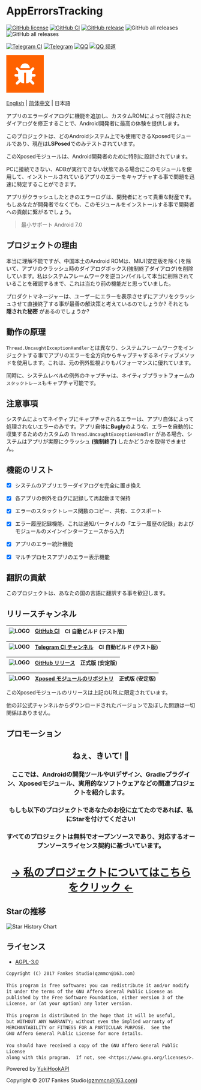 # AppErrorsTracking

[![GitHub license](https://img.shields.io/github/license/KitsunePie/AppErrorsTracking?color=blue)](https://github.com/KitsunePie/AppErrorsTracking/blob/master/LICENSE)
[![GitHub CI](https://img.shields.io/github/actions/workflow/status/KitsunePie/AppErrorsTracking/commit_ci.yml?label=CI%20builds)](https://github.com/KitsunePie/AppErrorsTracking/actions/workflows/commit_ci.yml)
[![GitHub release](https://img.shields.io/github/v/release/KitsunePie/AppErrorsTracking?display_name=release&logo=github&color=green)](https://github.com/KitsunePie/AppErrorsTracking/releases)
![GitHub all releases](https://img.shields.io/github/downloads/KitsunePie/AppErrorsTracking/total?label=downloads)
![GitHub all releases](https://img.shields.io/github/downloads/Xposed-Modules-Repo/com.fankes.apperrorstracking/total?label=LSPosed%20downloads&labelColor=F48FB1)

[![Telegram CI](https://img.shields.io/badge/CI%20builds-Telegram-blue.svg?logo=telegram)](https://t.me/AppErrorsTracking_CI)
[![Telegram](https://img.shields.io/badge/discussion-Telegram-blue.svg?logo=telegram)](https://t.me/XiaofangInternet)
[![QQ](https://img.shields.io/badge/discussion-QQ-blue.svg?logo=tencent-qq&logoColor=red)](https://qm.qq.com/cgi-bin/qm/qr?k=dp2h5YhWiga9WWb_Oh7kSHmx01X8I8ii&jump_from=webapi&authKey=Za5CaFP0lk7+Zgsk2KpoBD7sSaYbeXbsDgFjiWelOeH4VSionpxFJ7V0qQBSqvFM)
[![QQ 频道](https://img.shields.io/badge/discussion-QQ%20频道-blue.svg?logo=tencent-qq&logoColor=red)](https://pd.qq.com/s/44gcy28h)

<img src="img-src/icon.png" width = "100" height = "100" alt="LOGO"/>

[English](README.md) | [简体中文](README-zh-CN.md) | 日本語

アプリのエラーダイアログに機能を追加し、カスタムROMによって削除されたダイアログを修正することで、Android開発者に最高の体験を提供します。

このプロジェクトは、どのAndroidシステム上でも使用できるXposedモジュールであり、現在は**LSPosed**でのみテストされています。

このXposedモジュールは、Android開発者のために特別に設計されています。

PCに接続できない、ADBが実行できない状態である場合にこのモジュールを使用して、インストールされているアプリのエラーをキャプチャする事で問題を迅速に特定することができます。

アプリがクラッシュしたときのエラーログは、開発者にとって貴重な財産です。もしあなたが開発者でなくても、このモジュールをインストールする事で開発者への貢献に繋がるでしょう。

> 最小サポート Android 7.0

## プロジェクトの理由

本当に理解不能ですが、中国本土のAndroid ROMは、MIUI(安定版を除く)を除いて、アプリのクラッシュ時のダイアログボックス(強制終了ダイアログ)を削除しています。私はシステムフレームワークを逆コンパイルして本当に削除されていることを確認するまで、これは当たり前の機能だと思っていました。

プロダクトマネージャーは、ユーザーにエラーを表示させずにアプリをクラッシュさせて直接終了する事が最善の解決策と考えているのでしょうか?
それとも **隠された秘密** があるのでしょうか?

## 動作の原理

`Thread.UncaughtExceptionHandler`とは異なり、システムフレームワークをインジェクトする事でアプリのエラーを全方向からキャプチャするネイティブメソッドを使用します。これは、元の例外監視よりもパフォーマンスに優れています。

同時に、システムレベルの例外のキャプチャは、ネイティブプラットフォームの`スタックトレース`もキャプチャ可能です。

## 注意事項

システムによってネイティブにキャプチャされるエラーは、アプリ自体によって処理されないエラーのみです。アプリ自体に**Bugly**のような、エラーを自動的に収集するためのカスタムの `Thread.UncaughtExceptionHandler` がある場合、システムはアプリが実際にクラッシュ **(強制終了)** したかどうかを取得できません。

## 機能のリスト

- [x] システムのアプリエラーダイアログを完全に置き換え

- [x] 各アプリの例外をログに記録して再起動まで保持

- [x] エラーのスタックトレース関数のコピー、共有、エクスポート

- [x] エラー履歴記録機能、これは通知バータイルの「エラー履歴の記録」およびモジュールのメインインターフェースから入力

- [x] アプリのエラー統計機能

- [x] マルチプロセスアプリのエラー表示機能

## 翻訳の貢献

このプロジェクトは、あなたの国の言語に翻訳する事を歓迎します。

## リリースチャンネル

| <img src="https://avatars.githubusercontent.com/in/15368?s=64&v=4" width = "30" height = "30" alt="LOGO"/> | [GitHub CI](https://github.com/KitsunePie/AppErrorsTracking/actions/workflows/commit_ci.yml) | CI 自動ビルド (テスト版) |
|------------------------------------------------------------------------------------------------------------|----------------------------------------------------------------------------------------------|-----------------------------------|

| <img src="https://github.com/peter-iakovlev/Telegram/blob/public/Icon.png?raw=true" width = "30" height = "30" alt="LOGO"/> | [Telegram CI チャンネル](https://t.me/AppErrorsTracking_CI) | CI 自動ビルド (テスト版) |
|-----------------------------------------------------------------------------------------------------------------------------|----------------------------------------------------------|-----------------------------------|

| <img src="https://avatars.githubusercontent.com/in/15368?s=64&v=4" width = "30" height = "30" alt="LOGO"/> | [GitHub リリース](https://github.com/KitsunePie/AppErrorsTracking/releases) | 正式版 (安定版) |
|------------------------------------------------------------------------------------------------------------|-----------------------------------------------------------------------------|---------------------------------|

| <img src="https://avatars.githubusercontent.com/u/78217009?s=200&v=4?raw=true" width = "30" height = "30" alt="LOGO"/> | [Xposed モジュールのリポジトリ](https://github.com/Xposed-Modules-Repo/com.fankes.apperrorstracking/releases) | 正式版 (安定版) |
|------------------------------------------------------------------------------------------------------------------------|-----------------------------------------------------------------------------------------------------|---------------------------------|

このXposedモジュールのリリースは上記のURLに限定されています。

他の非公式チャンネルからダウンロードされたバージョンで及ぼした問題は一切関係はありません。

## プロモーション

<!--suppress HtmlDeprecatedAttribute -->
<div align="center">
     <h2>ねぇ、きいて! 👋</h2>
     <h3>ここでは、Androidの開発ツールやUIデザイン、Gradleプラグイン、Xposedモジュール、実用的なソフトウェアなどの関連プロジェクトを紹介します。</h3>
     <h3>もしも以下のプロジェクトであなたのお役に立てたのであれば、私にStarを付けてください!</h3>
     <h3>すべてのプロジェクトは無料でオープンソースであり、対応するオープンソースライセンス契約に基づいています。</h3>
     <h1><a href="https://github.com/fankes/fankes/blob/main/project-promote/README.md">→ 私のプロジェクトについてはこちらをクリック ←</a></h1>
</div>

## Starの推移

![Star History Chart](https://api.star-history.com/svg?repos=KitsunePie/AppErrorsTracking&type=Date)

## ライセンス

- [AGPL-3.0](https://www.gnu.org/licenses/agpl-3.0.html)

```
Copyright (C) 2017 Fankes Studio(qzmmcn@163.com)

This program is free software: you can redistribute it and/or modify
it under the terms of the GNU Affero General Public License as
published by the Free Software Foundation, either version 3 of the
License, or (at your option) any later version.

This program is distributed in the hope that it will be useful,
but WITHOUT ANY WARRANTY; without even the implied warranty of
MERCHANTABILITY or FITNESS FOR A PARTICULAR PURPOSE.  See the
GNU Affero General Public License for more details.

You should have received a copy of the GNU Affero General Public License
along with this program.  If not, see <https://www.gnu.org/licenses/>.
```

Powered by [YukiHookAPI](https://github.com/HighCapable/YukiHookAPI)

Copyright © 2017 Fankes Studio(qzmmcn@163.com)
